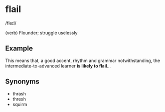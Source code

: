 # flail

/fleɪl/

(verb) Flounder; struggle uselessly

## Example

This means that, a good accent, rhythm and grammar notwithstanding, the intermediate-to-advanced learner **is likely to flail**...

## Synonyms

+ thrash
+ thresh
+ squirm
